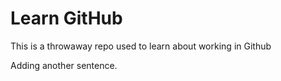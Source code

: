 # Learn GitHub

This is a throwaway repo used to learn about working in Github

Adding another sentence.
